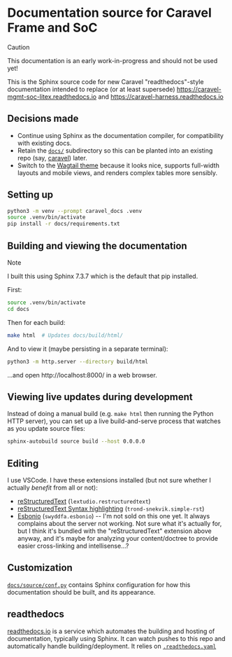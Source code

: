 # Documentation source for Caravel Frame and SoC

> [!CAUTION]
> This documentation is an early work-in-progress and should not be used yet!

This is the Sphinx source code for new Caravel "readthedocs"-style documentation intended to replace (or at least supersede) https://caravel-mgmt-soc-litex.readthedocs.io and https://caravel-harness.readthedocs.io

## Decisions made

*   Continue using Sphinx as the documentation compiler, for compatibility with existing docs.
*   Retain the [`docs/`](./docs/) subdirectory so this can be planted into an existing repo (say, [caravel]) later.
*   Switch to the [Wagtail theme](https://sphinx-wagtail-theme.readthedocs.io/) because it looks nice, supports full-width layouts and mobile views, and renders complex tables more sensibly.


## Setting up

```bash
python3 -m venv --prompt caravel_docs .venv
source .venv/bin/activate
pip install -r docs/requirements.txt
```


## Building and viewing the documentation

> [!NOTE]
> I built this using Sphinx 7.3.7 which is the default that pip installed.

First:

```bash
source .venv/bin/activate
cd docs
```

Then for each build:

```bash
make html  # Updates docs/build/html/
```

And to view it (maybe persisting in a separate terminal):

```bash
python3 -m http.server --directory build/html
```

...and open http://localhost:8000/ in a web browser.


## Viewing live updates during development

Instead of doing a manual build (e.g. `make html` then running the Python HTTP server), you can set up a live build-and-serve process that watches as you update source files:

```bash
sphinx-autobuild source build --host 0.0.0.0
```


## Editing

I use VSCode. I have these extensions installed (but not sure whether I actually *benefit* from all or not):
*   [reStructuredText][rst] (`lextudio.restructuredtext`)
*   [reStructuredText Syntax highlighting][rstsh] (`trond-snekvik.simple-rst`)
*   [Esbonio][esbonio] (`swyddfa.esbonio`) -- I'm not sold on this one yet. It always complains about the server not working. Not sure what it's actually for, but I think it's bundled with the "reStructuredText" extension above anyway, and it's maybe for analyzing your content/doctree to provide easier cross-linking and intellisense...?


## Customization

[`docs/source/conf.py`](./docs/source/conf.py) contains Sphinx configuration for how this documentation should be built, and its appearance.


## readthedocs

[readthedocs.io](https://readthedocs.io) is a service which automates the building and hosting of documentation, typically using Sphinx. It can watch pushes to this repo and automatically handle building/deployment. It relies on [`.readthedocs.yaml`](./.readthedocs.yaml)


[caravel]: https://github.com/efabless/caravel
[rst]: https://marketplace.visualstudio.com/items?itemName=lextudio.restructuredtext
[rstsh]: https://marketplace.visualstudio.com/items?itemName=trond-snekvik.simple-rst
[esbonio]: https://marketplace.visualstudio.com/items?itemName=swyddfa.esbonio
